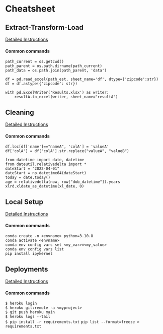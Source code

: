 # Cheatsheet

## Extract-Transform-Load
[Detailed Instructions](https://github.com/travisdharry/Cheatsheet/blob/main/detailed/ETL.ipynb)

#### Common commands  
```
path_current = os.getcwd()
path_parent = os.path.dirname(path_current)
path_data = os.path.join(path_parent, 'data')
```
`df = pd.read_excel(path_est, sheet_name='df', dtype={'zipcode':str})`
`df = df.astype({'zipcode': str})`
```
with pd.ExcelWriter('Results.xlsx') as writer:  
    resultA.to_excel(writer, sheet_name="resultA")
```


## Cleaning
[Detailed Instructions](https://github.com/travisdharry/Cheatsheet/blob/main/detailed/DataCleaning.ipynb)

#### Common commands  
```
df.loc[df['name']=="nameA", 'colA'] = 'valueA'
df['colA'] = df['colA'].str.replace("valueA", "valueB")
```
```
from datetime import date, datetime
from dateutil.relativedelta import *
dateStart = "2022-04-01"
dateStart = np.datetime64(dateStart)
today = date.today()
age = relativedelta(now, row["dob_datetime"]).years
xlrd.xldate_as_datetime(xl_date, 0)
```


## Local Setup
[Detailed Instructions](https://github.com/travisdharry/Cheatsheet/blob/main/detailed/LocalSetup.md)

#### Common commands   
`conda create -n <envname> python=3.10.8`  
`conda activate <envname>`  
`conda env config vars set <my_var>=<my_value>`  
`conda env config vars list`  
`pip install ipykernel`   


## Deployments
[Detailed Instructions](https://github.com/travisdharry/Cheatsheet/blob/main/detailed/Deployments.md)

#### Common commands 
`$ heroku login`  
`$ heroku git:remote -a <myproject>`  
`$ git push heroku main`  
`$ heroku logs --tail`  
`$ pip install -r requirements.txt`
`pip list --format=freeze > requirements.txt`  



